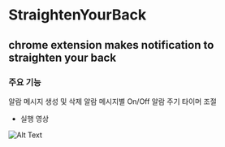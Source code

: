 # StraightenYourBack
## chrome extension makes notification to straighten your back


### 주요 기능
알람 메시지 생성 및 삭제
알람 메시지별 On/Off
알람 주기 타이머 조절


- 실행 영상 

![Alt Text](https://img1.daumcdn.net/thumb/R1280x0/?scode=mtistory2&fname=https%3A%2F%2Fblog.kakaocdn.net%2Fdn%2FcMsXQL%2FbtqIpxoJIej%2F0fPKeWTMy4k741T1LVDKS0%2Fimg.gif)
